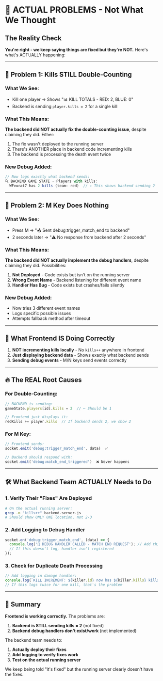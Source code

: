 # 🚨 ACTUAL PROBLEMS - Not What We Thought

## The Reality Check

**You're right - we keep saying things are fixed but they're NOT.** Here's what's ACTUALLY happening:

---

## 🔴 Problem 1: Kills STILL Double-Counting

### What We See:
- Kill one player → Shows "📊 KILL TOTALS - RED: 2, BLUE: 0"
- Backend is sending `player.kills = 2` for a single kill

### What This Means:
**The backend did NOT actually fix the double-counting issue**, despite claiming they did. Either:
1. The fix wasn't deployed to the running server
2. There's ANOTHER place in backend code incrementing kills
3. The backend is processing the death event twice

### New Debug Added:
```javascript
// Now logs exactly what backend sends:
🔍 BACKEND GAME STATE - Players with kills:
  WFvurat7 has 2 kills (team: red)  // ← This shows backend sending 2
```

---

## 🔴 Problem 2: M Key Does Nothing

### What We See:
- Press M → "📤 Sent debug:trigger_match_end to backend"
- 2 seconds later → "⚠️ No response from backend after 2 seconds"

### What This Means:
**The backend did NOT actually implement the debug handlers**, despite claiming they did. Possibilities:
1. **Not Deployed** - Code exists but isn't on the running server
2. **Wrong Event Name** - Backend listening for different event name
3. **Handler Has Bug** - Code exists but crashes/fails silently

### New Debug Added:
- Now tries 3 different event names
- Logs specific possible issues
- Attempts fallback method after timeout

---

## 🎯 What Frontend IS Doing Correctly

1. **NOT incrementing kills locally** - No `kills++` anywhere in frontend
2. **Just displaying backend data** - Shows exactly what backend sends
3. **Sending debug events** - M/N keys send events correctly

---

## 🔥 The REAL Root Causes

### For Double-Counting:
```javascript
// BACKEND is sending:
gameState.players[id].kills = 2  // ← Should be 1

// Frontend just displays it:
redKills += player.kills  // If backend sends 2, we show 2
```

### For M Key:
```javascript
// Frontend sends:
socket.emit('debug:trigger_match_end', data)  ✅

// Backend should respond with:
socket.emit('debug:match_end_triggered')  ❌ Never happens
```

---

## 🛠️ What Backend Team ACTUALLY Needs to Do

### 1. Verify Their "Fixes" Are Deployed
```bash
# On the actual running server:
grep -n "kills++" backend-server.js
# Should show ONLY ONE location, not 2-3
```

### 2. Add Logging to Debug Handler
```javascript
socket.on('debug:trigger_match_end', (data) => {
  console.log('🚨 DEBUG HANDLER CALLED - MATCH END REQUEST'); // Add this
  // If this doesn't log, handler isn't registered
});
```

### 3. Check for Duplicate Death Processing
```javascript
// Add logging in damage handler:
console.log(`KILL INCREMENT: ${killer.id} now has ${killer.kills} kills`);
// If this logs twice for one kill, that's the problem
```

---

## 📝 Summary

**Frontend is working correctly.** The problems are:

1. **Backend is STILL sending kills = 2** (not fixed)
2. **Backend debug handlers don't exist/work** (not implemented)

The backend team needs to:
1. **Actually deploy their fixes**
2. **Add logging to verify fixes work**
3. **Test on the actual running server**

We keep being told "it's fixed" but the running server clearly doesn't have the fixes.
